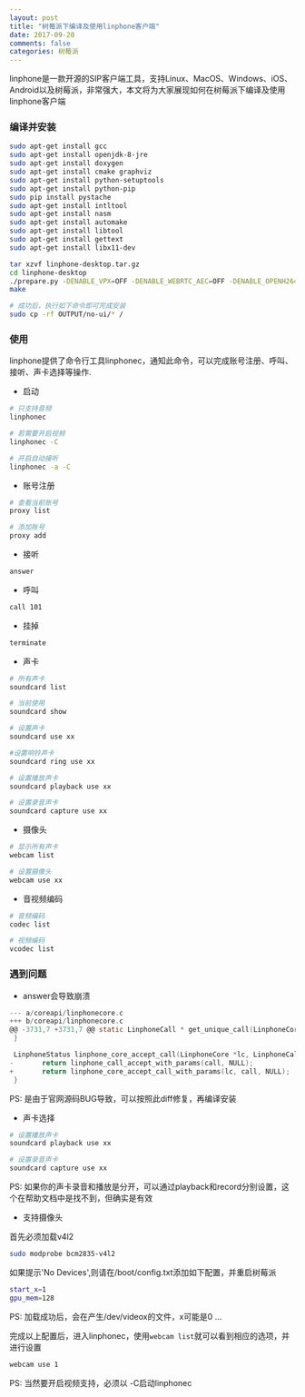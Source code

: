 ```yaml
---
layout: post
title: "树莓派下编译及使用linphone客户端"
date: 2017-09-20
comments: false
categories: 树莓派
---
```


linphone是一款开源的SIP客户端工具，支持Linux、MacOS、Windows、iOS、Android以及树莓派，非常强大，本文将为大家展现如何在树莓派下编译及使用linphone客户端

### 编译并安装

```bash
sudo apt-get install gcc
sudo apt-get install openjdk-8-jre
sudo apt-get install doxygen
sudo apt-get install cmake graphviz
sudo apt-get install python-setuptools
sudo apt-get install python-pip
sudo pip install pystache
sudo apt-get install intltool
sudo apt-get install nasm
sudo apt-get install automake
sudo apt-get install libtool
sudo apt-get install gettext
sudo apt-get install libx11-dev

tar xzvf linphone-desktop.tar.gz
cd linphone-desktop
./prepare.py -DENABLE_VPX=OFF -DENABLE_WEBRTC_AEC=OFF -DENABLE_OPENH264=ON -DENABLE_NON_FREE_CODECS=ON  no-ui
make

# 成功后，执行如下命令即可完成安装
sudo cp -rf OUTPUT/no-ui/* /
```

### 使用

linphone提供了命令行工具linphonec，通知此命令，可以完成账号注册、呼叫、接听、声卡选择等操作.

* 启动

```bash
# 只支持音频
linphonec

# 若需要开启视频
linphonec -C

# 开启自动接听
linphonec -a -C
```

* 账号注册

```bash
# 查看当前账号
proxy list

# 添加账号
proxy add
```

* 接听

```bash
answer
```

* 呼叫

```bash
call 101
```

* 挂掉

```bash
terminate
```

* 声卡

```bash
# 所有声卡
soundcard list

# 当前使用
soundcard show

# 设置声卡
soundcard use xx

#设置响铃声卡
soundcard ring use xx

# 设置播放声卡
soundcard playback use xx

# 设置录音声卡
soundcard capture use xx 
```

* 摄像头

```bash
# 显示所有声卡
webcam list

# 设置摄像头
webcam use xx
```

* 音视频编码

```bash
# 音频编码
codec list

# 视频编码
vcodec list
```

### 遇到问题

* answer会导致崩溃

```c
--- a/coreapi/linphonecore.c
+++ b/coreapi/linphonecore.c
@@ -3731,7 +3731,7 @@ static LinphoneCall * get_unique_call(LinphoneCore *lc) {
 }

 LinphoneStatus linphone_core_accept_call(LinphoneCore *lc, LinphoneCall *call) {
-       return linphone_call_accept_with_params(call, NULL);
+       return linphone_core_accept_call_with_params(lc, call, NULL);
 }
```
PS: 是由于官网源码BUG导致，可以按照此diff修复，再编译安装

* 声卡选择

```bash
# 设置播放声卡
soundcard playback use xx

# 设置录音声卡
soundcard capture use xx
```
PS: 如果你的声卡录音和播放是分开，可以通过playback和record分别设置，这个在帮助文档中是找不到，但确实是有效

* 支持摄像头

首先必须加载v4l2

```bash
sudo modprobe bcm2835-v4l2
```
如果提示'No Devices',则请在/boot/config.txt添加如下配置，并重启树莓派

```bash
start_x=1
gpu_mem=128
```
PS: 加载成功后，会在产生/dev/videox的文件，x可能是0 ...

完成以上配置后，进入linphonec，使用`webcam list`就可以看到相应的选项，并进行设置

```bash
webcam use 1
```
PS: 当然要开启视频支持，必须以 -C启动linphonec
